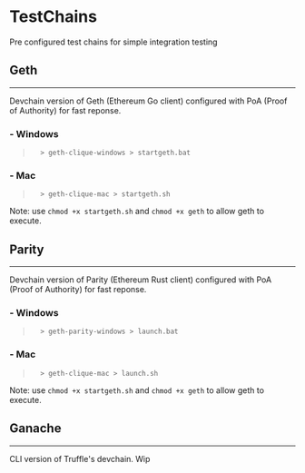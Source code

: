# TestChains
Pre configured test chains for simple integration testing

## Geth
___
Devchain version of Geth (Ethereum Go client) configured with PoA (Proof of Authority) for fast reponse.

### - Windows

>       > geth-clique-windows > startgeth.bat

### - Mac

>       > geth-clique-mac > startgeth.sh

Note: use ``` chmod +x startgeth.sh ``` and ``` chmod +x geth ``` to allow geth to execute.

## Parity
___
Devchain version of Parity (Ethereum Rust client) configured with PoA (Proof of Authority) for fast reponse.

### - Windows

>       > geth-parity-windows > launch.bat

### - Mac

>       > geth-clique-mac > launch.sh

Note: use ``` chmod +x startgeth.sh ``` and ``` chmod +x geth ``` to allow geth to execute.

## Ganache
___
CLI version of Truffle's devchain.
Wip
